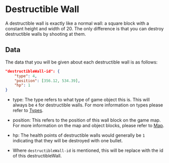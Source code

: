 # Destructible Wall

A destructible wall is exactly like a normal wall: a square block with a constant height and width of 20. The only
difference is that you can destroy destructible walls by shooting at them.

## Data

The data that you will be given about each destructible wall is as follows:

```json
"destructibleWall-id": {
    "type": 4,
    "position": [356.12, 534.39],
    "hp": 1
}
```

* type: The type refers to what type of game object this is. This will always be `4` for destructible walls.
For more information on types please refer to [Types](../game_logic/types.md).

* position: This refers to the position of this wall block on the game map.
For more information on the map and object blocks, please refer to [Map](../game_logic/map.md).

* hp: The health points of destructible walls would generally be `1` indicating that they will be destroyed with one bullet.

* Where `destructibleWall-id` is mentioned, this will be replace with the id of this destructibleWall.
